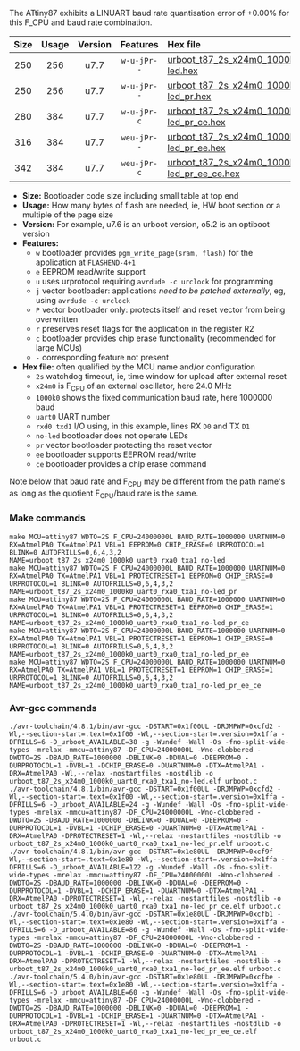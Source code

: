 The ATtiny87 exhibits a LINUART baud rate quantisation error of +0.00% for this F_CPU and baud rate combination.

|Size|Usage|Version|Features|Hex file|
|:-:|:-:|:-:|:-:|:--|
|250|256|u7.7|`w-u-jPr--`|[urboot_t87_2s_x24m0_1000k0_uart0_rxa0_txa1_no-led.hex](https://raw.githubusercontent.com/stefanrueger/urboot.hex/main/mcus/attiny87/watchdog_2_s/external_oscillator/24m000000_hz/1000k0_baud/uart0_rxa0_txa1/no-led/urboot_t87_2s_x24m0_1000k0_uart0_rxa0_txa1_no-led.hex)|
|250|256|u7.7|`w-u-jPr--`|[urboot_t87_2s_x24m0_1000k0_uart0_rxa0_txa1_no-led_pr.hex](https://raw.githubusercontent.com/stefanrueger/urboot.hex/main/mcus/attiny87/watchdog_2_s/external_oscillator/24m000000_hz/1000k0_baud/uart0_rxa0_txa1/no-led/urboot_t87_2s_x24m0_1000k0_uart0_rxa0_txa1_no-led_pr.hex)|
|280|384|u7.7|`w-u-jPr-c`|[urboot_t87_2s_x24m0_1000k0_uart0_rxa0_txa1_no-led_pr_ce.hex](https://raw.githubusercontent.com/stefanrueger/urboot.hex/main/mcus/attiny87/watchdog_2_s/external_oscillator/24m000000_hz/1000k0_baud/uart0_rxa0_txa1/no-led/urboot_t87_2s_x24m0_1000k0_uart0_rxa0_txa1_no-led_pr_ce.hex)|
|316|384|u7.7|`weu-jPr--`|[urboot_t87_2s_x24m0_1000k0_uart0_rxa0_txa1_no-led_pr_ee.hex](https://raw.githubusercontent.com/stefanrueger/urboot.hex/main/mcus/attiny87/watchdog_2_s/external_oscillator/24m000000_hz/1000k0_baud/uart0_rxa0_txa1/no-led/urboot_t87_2s_x24m0_1000k0_uart0_rxa0_txa1_no-led_pr_ee.hex)|
|342|384|u7.7|`weu-jPr-c`|[urboot_t87_2s_x24m0_1000k0_uart0_rxa0_txa1_no-led_pr_ee_ce.hex](https://raw.githubusercontent.com/stefanrueger/urboot.hex/main/mcus/attiny87/watchdog_2_s/external_oscillator/24m000000_hz/1000k0_baud/uart0_rxa0_txa1/no-led/urboot_t87_2s_x24m0_1000k0_uart0_rxa0_txa1_no-led_pr_ee_ce.hex)|

- **Size:** Bootloader code size including small table at top end
- **Usage:** How many bytes of flash are needed, ie, HW boot section or a multiple of the page size
- **Version:** For example, u7.6 is an urboot version, o5.2 is an optiboot version
- **Features:**
  + `w` bootloader provides `pgm_write_page(sram, flash)` for the application at `FLASHEND-4+1`
  + `e` EEPROM read/write support
  + `u` uses urprotocol requiring `avrdude -c urclock` for programming
  + `j` vector bootloader: applications *need to be patched externally*, eg, using `avrdude -c urclock`
  + `P` vector bootloader only: protects itself and reset vector from being overwritten
  + `r` preserves reset flags for the application in the register R2
  + `c` bootloader provides chip erase functionality (recommended for large MCUs)
  + `-` corresponding feature not present
- **Hex file:** often qualified by the MCU name and/or configuration
  + `2s` watchdog timeout, ie, time window for upload after external reset
  + `x24m0` is F<sub>CPU</sub> of an external oscillator, here 24.0 MHz
  + `1000k0` shows the fixed communication baud rate, here 1000000 baud
  + `uart0` UART number
  + `rxd0 txd1` I/O using, in this example, lines RX `D0` and TX `D1`
  + `no-led` bootloader does not operate LEDs
  + `pr` vector bootloader protecting the reset vector
  + `ee` bootloader supports EEPROM read/write
  + `ce` bootloader provides a chip erase command


Note below that baud rate and F<sub>CPU</sub> may be different from the path name's as long as the quotient F<sub>CPU</sub>/baud rate is the same.

### Make commands
```
make MCU=attiny87 WDTO=2S F_CPU=24000000L BAUD_RATE=1000000 UARTNUM=0 RX=AtmelPA0 TX=AtmelPA1 VBL=1 EEPROM=0 CHIP_ERASE=0 URPROTOCOL=1 BLINK=0 AUTOFRILLS=0,6,4,3,2 NAME=urboot_t87_2s_x24m0_1000k0_uart0_rxa0_txa1_no-led
make MCU=attiny87 WDTO=2S F_CPU=24000000L BAUD_RATE=1000000 UARTNUM=0 RX=AtmelPA0 TX=AtmelPA1 VBL=1 PROTECTRESET=1 EEPROM=0 CHIP_ERASE=0 URPROTOCOL=1 BLINK=0 AUTOFRILLS=0,6,4,3,2 NAME=urboot_t87_2s_x24m0_1000k0_uart0_rxa0_txa1_no-led_pr
make MCU=attiny87 WDTO=2S F_CPU=24000000L BAUD_RATE=1000000 UARTNUM=0 RX=AtmelPA0 TX=AtmelPA1 VBL=1 PROTECTRESET=1 EEPROM=0 CHIP_ERASE=1 URPROTOCOL=1 BLINK=0 AUTOFRILLS=0,6,4,3,2 NAME=urboot_t87_2s_x24m0_1000k0_uart0_rxa0_txa1_no-led_pr_ce
make MCU=attiny87 WDTO=2S F_CPU=24000000L BAUD_RATE=1000000 UARTNUM=0 RX=AtmelPA0 TX=AtmelPA1 VBL=1 PROTECTRESET=1 EEPROM=1 CHIP_ERASE=0 URPROTOCOL=1 BLINK=0 AUTOFRILLS=0,6,4,3,2 NAME=urboot_t87_2s_x24m0_1000k0_uart0_rxa0_txa1_no-led_pr_ee
make MCU=attiny87 WDTO=2S F_CPU=24000000L BAUD_RATE=1000000 UARTNUM=0 RX=AtmelPA0 TX=AtmelPA1 VBL=1 PROTECTRESET=1 EEPROM=1 CHIP_ERASE=1 URPROTOCOL=1 BLINK=0 AUTOFRILLS=0,6,4,3,2 NAME=urboot_t87_2s_x24m0_1000k0_uart0_rxa0_txa1_no-led_pr_ee_ce
```

### Avr-gcc commands
```
./avr-toolchain/4.8.1/bin/avr-gcc -DSTART=0x1f00UL -DRJMPWP=0xcfd2 -Wl,--section-start=.text=0x1f00 -Wl,--section-start=.version=0x1ffa -DFRILLS=6 -D_urboot_AVAILABLE=38 -g -Wundef -Wall -Os -fno-split-wide-types -mrelax -mmcu=attiny87 -DF_CPU=24000000L -Wno-clobbered -DWDTO=2S -DBAUD_RATE=1000000 -DBLINK=0 -DDUAL=0 -DEEPROM=0 -DURPROTOCOL=1 -DVBL=1 -DCHIP_ERASE=0 -DUARTNUM=0 -DTX=AtmelPA1 -DRX=AtmelPA0 -Wl,--relax -nostartfiles -nostdlib -o urboot_t87_2s_x24m0_1000k0_uart0_rxa0_txa1_no-led.elf urboot.c
./avr-toolchain/4.8.1/bin/avr-gcc -DSTART=0x1f00UL -DRJMPWP=0xcfd2 -Wl,--section-start=.text=0x1f00 -Wl,--section-start=.version=0x1ffa -DFRILLS=6 -D_urboot_AVAILABLE=24 -g -Wundef -Wall -Os -fno-split-wide-types -mrelax -mmcu=attiny87 -DF_CPU=24000000L -Wno-clobbered -DWDTO=2S -DBAUD_RATE=1000000 -DBLINK=0 -DDUAL=0 -DEEPROM=0 -DURPROTOCOL=1 -DVBL=1 -DCHIP_ERASE=0 -DUARTNUM=0 -DTX=AtmelPA1 -DRX=AtmelPA0 -DPROTECTRESET=1 -Wl,--relax -nostartfiles -nostdlib -o urboot_t87_2s_x24m0_1000k0_uart0_rxa0_txa1_no-led_pr.elf urboot.c
./avr-toolchain/4.8.1/bin/avr-gcc -DSTART=0x1e80UL -DRJMPWP=0xcf9f -Wl,--section-start=.text=0x1e80 -Wl,--section-start=.version=0x1ffa -DFRILLS=6 -D_urboot_AVAILABLE=122 -g -Wundef -Wall -Os -fno-split-wide-types -mrelax -mmcu=attiny87 -DF_CPU=24000000L -Wno-clobbered -DWDTO=2S -DBAUD_RATE=1000000 -DBLINK=0 -DDUAL=0 -DEEPROM=0 -DURPROTOCOL=1 -DVBL=1 -DCHIP_ERASE=1 -DUARTNUM=0 -DTX=AtmelPA1 -DRX=AtmelPA0 -DPROTECTRESET=1 -Wl,--relax -nostartfiles -nostdlib -o urboot_t87_2s_x24m0_1000k0_uart0_rxa0_txa1_no-led_pr_ce.elf urboot.c
./avr-toolchain/5.4.0/bin/avr-gcc -DSTART=0x1e80UL -DRJMPWP=0xcfb1 -Wl,--section-start=.text=0x1e80 -Wl,--section-start=.version=0x1ffa -DFRILLS=6 -D_urboot_AVAILABLE=86 -g -Wundef -Wall -Os -fno-split-wide-types -mrelax -mmcu=attiny87 -DF_CPU=24000000L -Wno-clobbered -DWDTO=2S -DBAUD_RATE=1000000 -DBLINK=0 -DDUAL=0 -DEEPROM=1 -DURPROTOCOL=1 -DVBL=1 -DCHIP_ERASE=0 -DUARTNUM=0 -DTX=AtmelPA1 -DRX=AtmelPA0 -DPROTECTRESET=1 -Wl,--relax -nostartfiles -nostdlib -o urboot_t87_2s_x24m0_1000k0_uart0_rxa0_txa1_no-led_pr_ee.elf urboot.c
./avr-toolchain/5.4.0/bin/avr-gcc -DSTART=0x1e80UL -DRJMPWP=0xcfbe -Wl,--section-start=.text=0x1e80 -Wl,--section-start=.version=0x1ffa -DFRILLS=6 -D_urboot_AVAILABLE=60 -g -Wundef -Wall -Os -fno-split-wide-types -mrelax -mmcu=attiny87 -DF_CPU=24000000L -Wno-clobbered -DWDTO=2S -DBAUD_RATE=1000000 -DBLINK=0 -DDUAL=0 -DEEPROM=1 -DURPROTOCOL=1 -DVBL=1 -DCHIP_ERASE=1 -DUARTNUM=0 -DTX=AtmelPA1 -DRX=AtmelPA0 -DPROTECTRESET=1 -Wl,--relax -nostartfiles -nostdlib -o urboot_t87_2s_x24m0_1000k0_uart0_rxa0_txa1_no-led_pr_ee_ce.elf urboot.c
```

